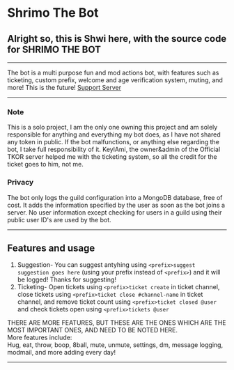 # Shrimo The Bot
## Alright so, this is Shwi here, with the source code for SHRIMO THE BOT
---

The bot is a multi purpose fun and mod actions bot, with features such as ticketing, custom prefix, welcome and age verification system, muting, and more!
This is the future!
[Support Server](https://discord.gg/FtJ3QGc)

---
### Note

This is a solo project, I am the only one owning this project and am solely responsible for anything and everything my bot does, as I have not shared any token in public. If the bot malfunctions, or anything else regarding the bot, I take full responsibility of it.
KeylAmi, the owner&admin of the Official TKOR server helped me with the ticketing system, so all the credit for the ticket goes to him, not me. 

### Privacy

The bot only logs the guild configuration into a MongoDB database, free of cost. It adds the information specified by the user as soon as the bot joins a server.
No user information except checking for users in a guild using their public user ID's are used by the bot.

---
## Features and usage
1. Suggestion-
    You can suggest antyhing using `<prefix>suggest suggestion goes here` 
    (using your prefix instead of `<prefix>`) and it will be logged! Thanks for suggesting!
    <br/>
2. Ticketing-
    Open tickets using `<prefix>ticket create` in ticket channel, close tickets using `<prefix>ticket close #channel-name` in ticket channel, 
    and remove ticket count using `<prefix>ticket closed @user` and check tickets open using `<prefix>tickets @user`
    
THERE ARE MORE FEATURES, BUT THESE ARE THE ONES WHICH ARE THE MOST IMPORTANT ONES, AND NEED TO BE NOTED HERE.
<br/>
More features include:
<br/>
  Hug, eat, throw, boop, 8ball, mute, unmute, settings, dm, message logging, modmail, and more adding every day!
  
  ---
